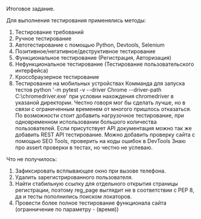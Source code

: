 Итоговое задание.

Для выполнения тестирования применялись методы:

1. Тестирование требований
2. Ручное тестирование
3. Автотестирование с помощью Python, Devtools, Selenium
4. Позитивное/негативное/деструктивное тестирование
5. Функциональное тестирование (Регистрация, Авторизация)
6. Нефункциональное тестирование (Тестирование пользовательского интерфейса)
7. Кроссбраузерное тестирование
8. Тестирование на мобильных устройствах Комманда для запуска тестов python '-m pytest -v --driver Chrome --driver-path C:\chromedriver.exe' при условии нахождения
   chromedriver в указаной директории. Честно говоря мог бы сделать лучше, но в связи с ограниченным временем от многого пришлось отказаться. По возможности стоит 
   добавить нагрузочное тестирование, при одновременном использовании большого количества пользователей. Если присутствует API документация можно так же добавить 
   REST API тестирование. Можно добавить проверку сайта с помощью SEO Tools, проверить на коды ошибок в DevTools Знаю про assert проверки в тестах, но честно не успеваю. 

Что не получилось:

1. Зафиксировать всплывающее окно при вызове телефона.
2. Удалить зарегистрированного пользователя.
3. Найти стабильную ссылку для отдельного открытия страницы регистрации, поэтому reg_page выглядит не в соответствии
   с PEP 8, да и тесты пополнились поиском локаторов.
4. Провести более полное тестирование функционала сайта (огранничение по параметру - (время))